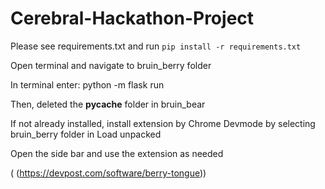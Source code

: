 # Cerebral-Hackathon-Project

Please see requirements.txt and run ```pip install -r requirements.txt```

Open terminal and navigate to bruin_berry folder

In terminal enter: python -m flask run

Then, deleted the __pycache__ folder in bruin_bear

If not already installed, install extension by Chrome Devmode by selecting bruin_berry folder in Load unpacked

Open the side bar and use the extension as needed

( (https://devpost.com/software/berry-tongue))
